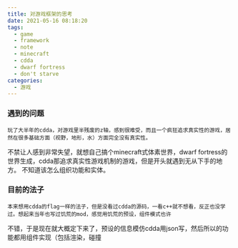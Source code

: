 ```yaml
---
title: 对游戏框架的思考
date: 2021-05-16 08:18:20
tags:
  - game
  - framework
  - note
  - minecraft
  - cdda
  - dwarf fortress
  - don't starve
categories:
  - 游戏
---
```

### 遇到的问题
	玩了大半年的cdda，对游戏里半残废的z轴，感到很难受，而且一个疯狂追求真实性的游戏，居然在很多基础方面（视野，地形，水）方面完全没有真实性。
不禁让人感到非常失望，就想自己搞个minecraft式体素世界，dwarf fortress的世界生成，cdda那追求真实性游戏机制的游戏，但是开头就遇到无从下手的地方。
不知道该怎么组织功能和实体。
### 目前的法子
	本来想用cdda的flag一样的法子，但是没看过cdda的源码，一看c++就不想看，反正也没学过。想起来当年也写过饥荒的mod，感觉用饥荒的预设，组件模式也许
不错，于是现在就大概定下来了，预设的信息模仿cdda用json写，然后所以的功能都用组件实现（包括渲染，碰撞